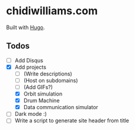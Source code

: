 # chidiwilliams.com

Built with [Hugo](https://gohugo.io/).

## Todos

- [ ] Add Disqus
- [x] Add projects
  - [ ] (Write descriptions)
  - [ ] (Host on subdomains)
  - [ ] (Add GIFs?)
  - [x] Orbit simulation
  - [x] Drum Machine
  - [x] Data communication simulator
- [ ] Dark mode :)
- [ ] Write a script to generate site header from title
